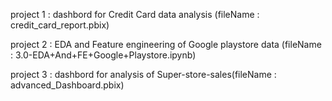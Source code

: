 project 1 : dashbord for Credit Card data analysis (fileName : credit_card_report.pbix)

project 2 : EDA and Feature engineering of Google playstore data (fileName : 3.0-EDA+And+FE+Google+Playstore.ipynb)

project 3 : dashbord for analysis of Super-store-sales(fileName : advanced_Dashboard.pbix)
